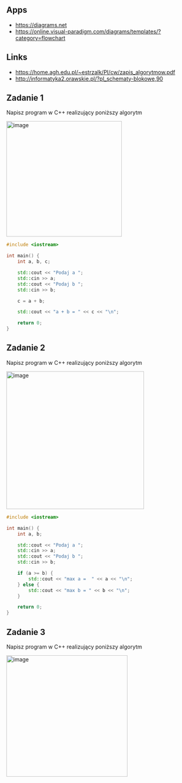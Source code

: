 ## Apps
- https://diagrams.net
- https://online.visual-paradigm.com/diagrams/templates/?category=flowchart


## Links
- https://home.agh.edu.pl/~estrzalk/PI/cw/zapis_algorytmow.pdf
- http://informatyka2.orawskie.pl/?pl_schematy-blokowe,90

## Zadanie 1
Napisz program w C++ realizujący poniższy algorytm

<img width="301" alt="image" src="https://user-images.githubusercontent.com/26519123/197586723-9dc26817-d42e-4132-b680-9b97d7d52eb1.png">

```cpp
#include <iostream>

int main() {
    int a, b, c;

    std::cout << "Podaj a ";
    std::cin >> a;
    std::cout << "Podaj b ";
    std::cin >> b;

    c = a + b;

    std::cout << "a + b = " << c << "\n";

    return 0;
}
```

## Zadanie 2
Napisz program w C++ realizujący poniższy algorytm

<img width="359" alt="image" src="https://user-images.githubusercontent.com/26519123/197586880-a01c7f7f-cadb-443e-9064-880fe6a69c4d.png">

```cpp
#include <iostream>

int main() {
    int a, b;

    std::cout << "Podaj a ";
    std::cin >> a;
    std::cout << "Podaj b ";
    std::cin >> b;

    if (a >= b) {
        std::cout << "max a =  " << a << "\n";
    } else {
        std::cout << "max b = " << b << "\n";
    }

    return 0;
}
```

## Zadanie 3
Napisz program w C++ realizujący poniższy algorytm

<img width="316" alt="image" src="https://user-images.githubusercontent.com/26519123/197586992-f78b155f-ba25-4bb7-a3b7-f20965c9f836.png">
